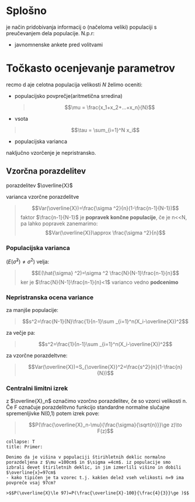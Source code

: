 # Splošno
je način pridobivanja informacij o (načeloma veliki) populaciji s preučevanjem dela populacije.
N.p.r:
- javnomnenske ankete pred volitvami

# Točkasto ocenjevanje parametrov
recmo d aje celotna populacija velikosti $N$
želimo oceniti:
- populacijsko povprečje(aritmetična srredina)
	>$$\mu = \frac{x_1+x_2+...+x_n}{N}$$

- vsota
>$$\tau	= \sum_{i=1}^N x_i$$

- populacijska varianca


naključno vzorčenje je nepristransko.

## Vzorčna porazdelitev
porazdelitev $\overline{X}$ 

varianca vzorčne porazdelitve
>$$Var(\overline{X})=\frac{\sigma ^2}{n}(1-\frac{n-1}{N-1})$$
>faktor $\frac{n-1}{N-1}$ je **popravek končne populacije**, če je n<<N, pa lahko popravek zanemarimo:
>$$Var(\overline{X})\approx \frac{\sigma ^2}{n}$$

### Populacijska varianca
($E(\hat{\sigma} ^2)\ne\sigma ^2$) velja:
>$$E(\hat{\sigma} ^2)=\sigma ^2 \frac{N}{N-1}\frac{n-1}{n}$$
>ker je $\frac{N}{N-1}\frac{n-1}{n}<1$ varianco vedno **podcenimo**

### Nepristranska ocena variance
za manjše populacije:
>$$s^2=\frac{N-1}{N}\frac{1}{n-1}\sum _{i=1}^n(X_i-\overline{X})^2$$

za večje pa:
>$$s^2=\frac{1}{n-1}\sum _{i=1}^n(X_i-\overline{X})^2$$

za vzorčne porazdeltvne:
>$$Var(\overline{X})=S_{\overline{X}}^2=\frac{s^2}{n}(1-\frac{n}{N})$$

### Centralni limitni izrek
z $\overline{X}_n$ označimo vzorčno porazdelitev, če so vzorci velikosti n. Če F označuje  porazdelitvno funkcijo standardne normalne slučajne spremenljivke N(0,1) potem izrek pove:
>$$P(\frac{\overline{X}_n-\mu}{\frac{\sigma}{\sqrt{n}}}\ge z)\to F(z)$$

```ad-note
collapse: T
title: Primer:

Denimo da je višina v populaciji štirihletnih deklic normalno porazdeljena z $\mu =100cm$ in $\sigma =4cm$. iz populacije smo izbrali devet štiriletnih deklic, in jim izmerlili višino in dobili $\overline{x}=97cm$
- kako tipičen je ta vzorec t.j. kakšen delež vseh velikosti n=9 ima povpreče vsaj 97cm?

>$$P(\overline{X}\le 97)=P(\frac{\overline{X}-100}{\frac{4}{3}}\ge )$$

```
